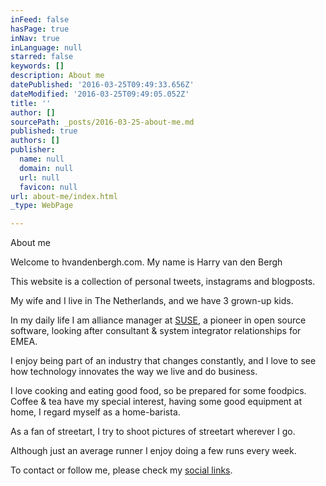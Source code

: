 ```yaml
---
inFeed: false
hasPage: true
inNav: true
inLanguage: null
starred: false
keywords: []
description: About me
datePublished: '2016-03-25T09:49:33.656Z'
dateModified: '2016-03-25T09:49:05.052Z'
title: ''
author: []
sourcePath: _posts/2016-03-25-about-me.md
published: true
authors: []
publisher:
  name: null
  domain: null
  url: null
  favicon: null
url: about-me/index.html
_type: WebPage

---
```

About me

Welcome to hvandenbergh.com. My name is Harry van den Bergh

This website is a collection of personal tweets, instagrams and blogposts. 

My wife and I live in The Netherlands, and we have 3 grown-up kids.

In my daily life I am alliance manager at [SUSE][0], a pioneer in open source software, looking after consultant & system integrator relationships for EMEA. 

I enjoy being part of an industry that changes constantly, and I love to see how technology innovates the way we live and do business.

I love cooking and eating good food, so be prepared for some foodpics. Coffee & tea have my special interest, having some good equipment at home, I regard myself as a home-barista.

As a fan of streetart, I try to shoot pictures of streetart wherever I go.

Although just an average runner I enjoy doing a few runs every week. 

To contact or follow me, please check my [social links][1].

[0]: http://www.syse.com/
[1]: http://hvandenbergh.com/a0744d76-e9e6-46da-9f68-52cf93868a0b/